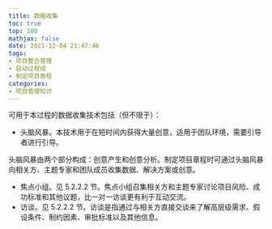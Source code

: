 ```yaml
---
title: 数据收集
toc: true
top: 100
mathjax: false
date: 2021-12-04 21:47:46
tags:
- 项目整合管理
- 启动过程组
- 制定项目章程
categories:
- 项目管理知识
---
```

可用于本过程的数据收集技术包括（但不限于）：

- 头脑风暴。本技术用于在短时间内获得大量创意，适用于团队环境，需要引导者进行引导。   

头脑风暴由两个部分构成：创意产生和创意分析。制定项目章程时可通过头脑风暴向相关方、主题专家和团队成员收集数据、解决方案或创意。

- 焦点小组。见 5.2.2.2 节。焦点小组召集相关方和主题专家讨论项目风险、成功标准和其他议题，比一对一访谈更有利于互动交流。
- 访谈。见 5.2.2.2 节。访谈是指通过与相关方直接交谈来了解高层级需求、假设条件、制约因素、审批标准以及其他信息。
